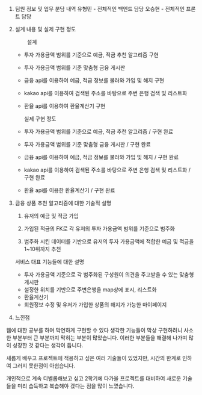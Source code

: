 1. 팀원 정보 및 업무 분담 내역
   유형민 - 전체적인 백엔드 담당
   오승현 - 전체적인 프론트 담당
   
   

2. 설계 내용 및 실제 구현 정도 
   
           설계
   
   - 투자 가용금액 범위를 기준으로 예금, 적금 추천 알고리즘 구현
   
   - 투자 가용금액 범위를 기준 맞춤형 금융 게시판
   
   - 금융 api를 이용하여 예금, 적금 정보를 불러와 가입 및 해지 구현
   
   - kakao api를 이용하여 검색된 주소를 바탕으로 주변 은행 검색 및 리스트화
   
   - 환율 api를 이용하여 환율계산기 구현
     
     
     
     실제 구현 정도
   
   - 투자 가용금액 범위를 기준으로 예금, 적금 추천 알고리즘 / 구현 완료
   
   - 투자 가용금액 범위를 기준 맞춤형 금융 게시판 / 구현 완료
   
   - 금융 api를 이용하여 예금, 적금 정보를 불러와 가입 및 해지 / 구현 완료
   
   - kakao api를 이용하여 검색된 주소를 바탕으로 주변 은행 검색 및 리스트화 / 구현 완료
   
   - 환율 api를 이용한 환율계산기 / 구현 완료



1. 금융 상품 추천 알고리즘에 대한 기술적 설명
   
   1) 유저의 예금 및 적금 가입
   
   2) 가입된 적금의 FK로 각 유저의 투자 가용금액 범위를 기준으로 범주화
   
   3) 범주화 시킨 데이터를 기반으로 유저의 투자 가용금액에 적합한 예금 및 적금을 1~10위까지 추천
   
   
   
   서비스 대표 기능들에 대한 설명
   
   - 투자 가용금액 기준으로 각 범주화된 구성원이 의견을 주고받을 수 있는 맞춤형 게시판
   - 설정한 위치를 기반으로 주변은행을 map상에 표시, 리스트화
   - 환율계산기
   - 회원정보 수정 및 유저가 가입한 상품의 해지가 가능한 마이페이지

5. 느낀점

웹에 대한 공부를 하며 막연하게 구현할 수 있다 생각한 기능들이 막상 구현하려니 사소한 부분부터 큰 부분까지 막히는 부분이 많았습니다. 이러한 부분들을 해결해 나가며 많이 성장한 것 같다는 생각이 듭니다.

새롭게 배우고 프로젝트에 적용하고 싶은 여러 기술들이 있었지만, 시간의 한계로 인하여 그러지 못한점이 아쉽습니다.

개인적으로 계속 디벨롭해보고 싶고 2학기에 다가올 프로젝트를 대비하여 새로운 기술들을 미리 습득하고 복습해야 겠다는 점을 많이 느꼈습니다.
